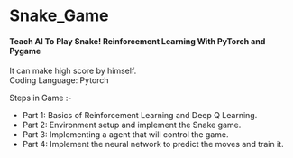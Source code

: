 # Snake_Game
####  Teach AI To Play Snake! Reinforcement Learning With PyTorch and Pygame
It can make high score by himself. <br>
Coding Language: Pytorch


Steps in Game :- <br>
- Part 1: Basics of Reinforcement Learning and Deep Q Learning. <br>
- Part 2: Environment setup and implement the Snake game. <br>
- Part 3: Implementing a agent that will control the game. <br>
- Part 4: Implement the neural network to predict the moves and train it. <br>
